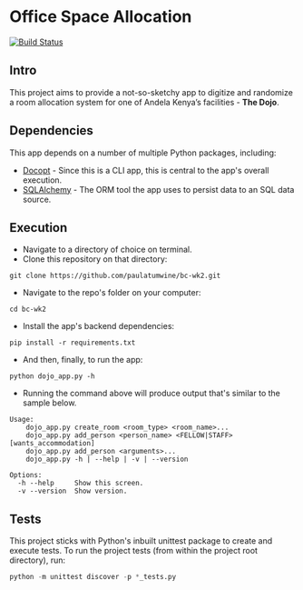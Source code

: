 # Office Space Allocation

[![Build Status](https://travis-ci.org/paulatumwine/bc-wk2.svg?branch=master)](https://travis-ci.org/paulatumwine/bc-wk2)

## Intro
This project aims to provide a not-so-sketchy app to digitize and randomize a room allocation system for one of Andela Kenya’s facilities - **The Dojo**.

## Dependencies
This app depends on a number of multiple Python packages, including:
- [Docopt](https://github.com/docopt/docopt) - Since this is a CLI app, this is central to the app's overall execution.
- [SQLAlchemy](https://www.sqlalchemy.org/) - The ORM tool the app uses to persist data to an SQL data source.

## Execution
- Navigate to a directory of choice on terminal.
- Clone this repository on that directory:
```
git clone https://github.com/paulatumwine/bc-wk2.git
```
- Navigate to the repo's folder on your computer:
```
cd bc-wk2 
```
- Install the app's backend dependencies:
```
pip install -r requirements.txt
```
- And then, finally, to run the app:

```
python dojo_app.py -h
```
- Running the command above will produce output that's similar to the sample below.
```docopt
Usage:
    dojo_app.py create_room <room_type> <room_name>...
    dojo_app.py add_person <person_name> <FELLOW|STAFF> [wants_accommodation]
    dojo_app.py add_person <arguments>...
    dojo_app.py -h | --help | -v | --version

Options:
  -h --help     Show this screen.
  -v --version  Show version.
```

## Tests

This project sticks with Python's inbuilt unittest package to create and execute tests. To run the project tests (from within the project root directory), run:

```python
python -m unittest discover -p *_tests.py
```
